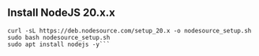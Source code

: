 ## Install NodeJS 20.x.x

```
curl -sL https://deb.nodesource.com/setup_20.x -o nodesource_setup.sh
sudo bash nodesource_setup.sh
sudo apt install nodejs -y```